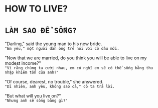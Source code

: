 # HOW TO LIVE?
# `LÀM SAO ĐỂ SỐNG?`

"Darling," said the young man to his new bride.\
`"Em yêu," một người đàn ông trẻ nói với cô dâu mới.`

"Now that we are married, do you think you will be able to live on my modest income?"\
`"Vì rằng chúng ta cưới nhau, em có nghĩ em sẽ có thể sống bằng thu nhập khiêm tốn của anh?"`

"Of course, dearest, no trouble," she answered.\
`"Dĩ nhiên, anh yêu, không sao cả," cô ta trả lời.`

"But what will you live on?"\
`"Nhưng anh sẽ sống bằng gì?"`
